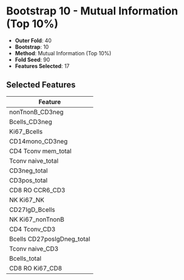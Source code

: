 # Bootstrap 10 - Mutual Information (Top 10%)

- **Outer Fold**: 40
- **Bootstrap**: 10
- **Method**: Mutual Information (Top 10%)
- **Fold Seed**: 90
- **Features Selected**: 17

## Selected Features

| Feature |
|---------|
| nonTnonB_CD3neg |
| Bcells_CD3neg |
| Ki67_Bcells |
| CD14mono_CD3neg |
| CD4 Tconv mem_total |
| Tconv naive_total |
| CD3neg_total |
| CD3pos_total |
| CD8 RO CCR6_CD3 |
| NK Ki67_NK |
| CD27IgD_Bcells |
| NK Ki67_nonTnonB |
| CD4 Tconv_CD3 |
| Bcells CD27posIgDneg_total |
| Tconv naive_CD3 |
| Bcells_total |
| CD8 RO Ki67_CD8 |
